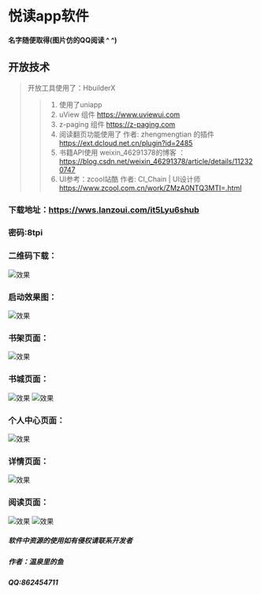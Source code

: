 # 悦读app软件 #
#### 名字随便取得(图片仿的QQ阅读 ^ ^)

## 开放技术
> 开放工具使用了：HbuilderX
>> 1. 使用了uniapp
>> 2. uView 组件 https://www.uviewui.com
>> 3. z-paging 组件 https://z-paging.com
>> 4. 阅读翻页功能使用了 作者: zhengmengtian 的插件  https://ext.dcloud.net.cn/plugin?id=2485
>> 5. 书籍API使用 weixin_46291378的博客 ：https://blog.csdn.net/weixin_46291378/article/details/112320747
>> 6. UI参考：zcool站酷 作者: CI_Chain | UI设计师  https://www.zcool.com.cn/work/ZMzA0NTQ3MTI=.html

### 下载地址：https://wws.lanzoui.com/it5Lyu6shub
### 密码:8tpi

### 二维码下载：
![效果](./img/down.png)

### 启动效果图：
![效果](./img/hdpiBg.png)

### 书架页面：
![效果](./img/2.jpg)

### 书城页面：
![效果](./img/1.jpg) ![效果](./img/4.jpg)

### 个人中心页面：
![效果](./img/5.jpg)

### 详情页面：
![效果](./img/3.jpg)

### 阅读页面：
![效果](./img/6.jpg) ![效果](./img/6.jpg)

##### 软件中资源的使用如有侵权请联系开发者
##### 作者：温泉里的鱼
##### QQ:862454711
